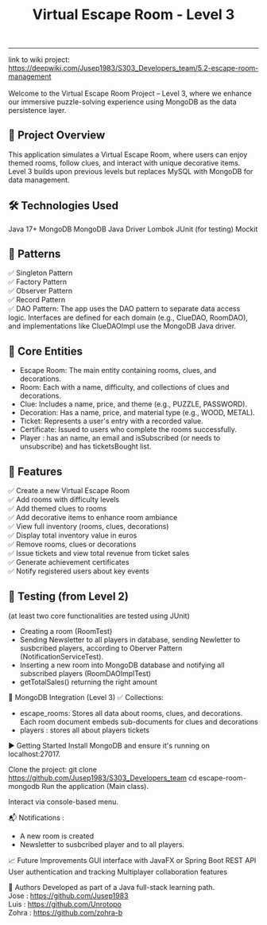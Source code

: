
<p align="center"><h1 align="center">Virtual Escape Room - Level 3</h1></p>

<br>

---
link to wiki project: https://deepwiki.com/Jusep1983/S303_Developers_team/5.2-escape-room-management <br>  <br>
Welcome to the Virtual Escape Room Project – Level 3, where we enhance our immersive puzzle-solving experience using MongoDB as the data persistence layer.

## 📌 Project Overview
This application simulates a Virtual Escape Room, where users can enjoy themed rooms, follow clues, and interact with unique decorative items. Level 3 builds upon previous levels but replaces MySQL with MongoDB for data management.

## 🛠️ Technologies Used
Java 17+
MongoDB
MongoDB Java Driver
Lombok
JUnit (for testing)
Mockit

## 👾 Patterns
✅ Singleton Pattern  
✅ Factory Pattern  
✅ Observer Pattern  
✅ Record Pattern  
✅ DAO Pattern: The app uses the DAO pattern to separate data access logic. Interfaces are defined for each domain (e.g., ClueDAO, RoomDAO), and implementations like ClueDAOImpl use the MongoDB Java driver.  


## 🧱 Core Entities
- Escape Room: The main entity containing rooms, clues, and decorations.  
- Room: Each with a name, difficulty, and collections of clues and decorations.  
- Clue: Includes a name, price, and theme (e.g., PUZZLE, PASSWORD).  
- Decoration: Has a name, price, and material type (e.g., WOOD, METAL).  
- Ticket: Represents a user's entry with a recorded value.  
- Certificate: Issued to users who complete the rooms successfully.  
- Player : has an name, an email and isSubscribed (or needs to unsubscribe) and has ticketsBought list.  

## 🧩 Features
✅ Create a new Virtual Escape Room  
✅ Add rooms with difficulty levels  
✅ Add themed clues to rooms  
✅ Add decorative items to enhance room ambiance  
✅ View full inventory (rooms, clues, decorations)  
✅ Display total inventory value in euros  
✅ Remove rooms, clues or decorations   
✅ Issue tickets and view total revenue from ticket sales  
✅ Generate achievement certificates  
✅ Notify registered users about key events  


## 🧪 Testing (from Level 2) 
(at least two core functionalities are tested using JUnit)
- Creating a room (RoomTest)  
- Sending Newsletter to all players in database, sending Newletter to susbcribed players, according to Oberver Pattern (NotificationServiceTest).  
- Inserting a new room into MongoDB database and notifying all subscribed players (RoomDAOImplTest)  
- getTotalSales() returning the right amount  


💾 MongoDB Integration (Level 3)
✅ Collections:  
- escape_rooms: Stores all data about rooms, clues, and decorations. Each room document embeds sub-documents for clues and decorations  
- players : stores all about players tickets  



▶️ Getting Started
Install MongoDB and ensure it's running on localhost:27017.

Clone the project:
git clone https://github.com/Jusep1983/S303_Developers_team
cd escape-room-mongodb
Run the application (Main class).

Interact via console-based menu.

📬 Notifications : 
- A new room is created  
- Newsletter to susbcribed player and to all players.  

📈 Future Improvements
GUI interface with JavaFX or Spring Boot REST API
User authentication and tracking
Multiplayer collaboration features

🧠 Authors
Developed as part of a Java full-stack learning path.  
Jose : https://github.com/Jusep1983  
Luis : https://github.com/Unrotopo  
Zohra : https://github.com/zohra-b  


